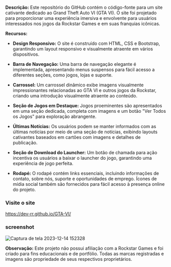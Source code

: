 **Descrição:** Este repositório do GitHub contém o código-fonte para um site cativante dedicado ao Grand Theft Auto VI (GTA VI). O site foi projetado para proporcionar uma experiência imersiva e envolvente para usuários interessados nos jogos da Rockstar Games e em suas franquias icônicas.

**Recursos:**

-   **Design Responsivo:** O site é construído com HTML, CSS e Bootstrap, garantindo um layout responsivo e visualmente atraente em vários dispositivos.
    
-   **Barra de Navegação:** Uma barra de navegação elegante é implementada, apresentando menus suspensos para fácil acesso a diferentes seções, como jogos, lojas e suporte.
    
-   **Carrossel:** Um carrossel dinâmico exibe imagens visualmente impressionantes relacionadas ao GTA VI e outros jogos da Rockstar, criando uma introdução visualmente atraente ao conteúdo.
    
-   **Seção de Jogos em Destaque:** Jogos proeminentes são apresentados em uma seção dedicada, completa com imagens e um botão "Ver Todos os Jogos" para exploração abrangente.
    
-   **Últimas Notícias:** Os usuários podem se manter informados com as últimas notícias por meio de uma seção de notícias, exibindo layouts cativantes baseados em cartões com imagens e detalhes de publicação.
    
-   **Seção de Download do Launcher:** Um botão de chamada para ação incentiva os usuários a baixar o launcher do jogo, garantindo uma experiência de jogo perfeita.
    
-   **Rodapé:** O rodapé contém links essenciais, incluindo informações de contato, sobre nós, suporte e oportunidades de emprego. Ícones de mídia social também são fornecidos para fácil acesso à presença online do projeto.

  ### Visite o site
  https://dev-rr.github.io/GTA-VI/

  ### screenshot
  ![Captura de tela 2023-12-14 152328](https://github.com/Dev-RR/GTA-VI/assets/148004500/e68b8fb9-8256-4aa8-9e64-e326a5634a14)

**Observação:** Este projeto não possui afiliação com a Rockstar Games e foi criado para fins educacionais e de portfólio. Todas as marcas registradas e imagens são propriedade de seus respectivos proprietários.
  
